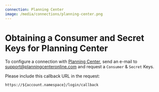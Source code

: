 ```yaml
---
connection: Planning Center
image: /media/connections/planning-center.png
---
```


# Obtaining a Consumer and Secret Keys for Planning Center

To configure a connection with [Planning Center](http://get.planningcenteronline.com/api/v1), send an e-mail to [support@planningcenteronline.com](mailto://support@planningcenteronline.com) and request a `Consumer` & `Secret` Keys.

Please include this callback URL in the request:

	https://${account.namespace}/login/callback

